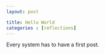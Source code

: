 ```yaml
---
layout: post

title: Hello World
categories : [reflections]
---
```


Every system has to have a first post. 